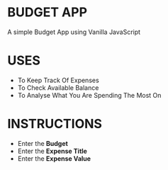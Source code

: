 # BUDGET APP
A simple Budget App using Vanilla JavaScript

# USES
- To Keep Track Of Expenses
- To Check Available Balance
- To Analyse What You Are Spending The Most On

# INSTRUCTIONS
- Enter the **Budget**
- Enter the **Expense Title**
- Enter the **Expense Value**
